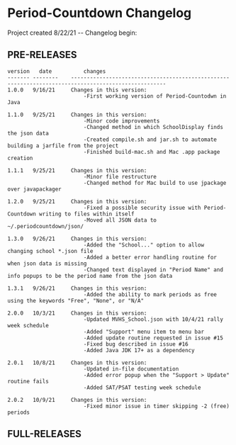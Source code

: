 # Period-Countdown Changelog
Project created 8/22/21 -- Changelog begin:

## PRE-RELEASES
    version   date          changes
    ------- --------    ----------------------------------------------------------------------------------------------------
    1.0.0   9/16/21     Changes in this version:
                            -First working version of Period-Countodwn in Java

    1.1.0   9/25/21     Changes in this version:
                            -Minor code improvements
                            -Changed method in which SchoolDisplay finds the json data
                            -Created compile.sh and jar.sh to automate building a jarfile from the project
                            -Finished build-mac.sh and Mac .app package creation

    1.1.1   9/25/21     Changes in this version:
                            -Minor file restructure
                            -Changed method for Mac build to use jpackage over javapackager

    1.2.0   9/25/21     Changes in this version:
                            -Fixed a possible security issue with Period-Countdown writing to files within itself
                            -Moved all JSON data to ~/.periodcountdown/json/

    1.3.0   9/26/21     Changes in this version:
                            -Added the "School..." option to allow changing school *.json file
                            -Added a better error handling routine for when json data is missing
                            -Changed text displayed in "Period Name" and info popups to be the period name from the json data

    1.3.1   9/26/21     Changes in this vesrion:
                            -Added the ability to mark periods as free using the keywords "Free", "None", or "N/A"

    2.0.0   10/3/21     Changes in this version:
                            -Updated MVHS_School.json with 10/4/21 rally week schedule
                            -Added "Support" menu item to menu bar
                            -Added update routine requested in issue #15
                            -Fixed bug described in issue #16
                            -Added Java JDK 17+ as a dependency

    2.0.1   10/8/21     Changes in this version:
                            -Updated in-file documentation
                            -Added error popup when the "Support > Update" routine fails
                            -Added SAT/PSAT testing week schedule

    2.0.2   10/9/21     Changes in this version:
                            -Fixed minor issue in timer skipping -2 (free) periods

## FULL-RELEASES
